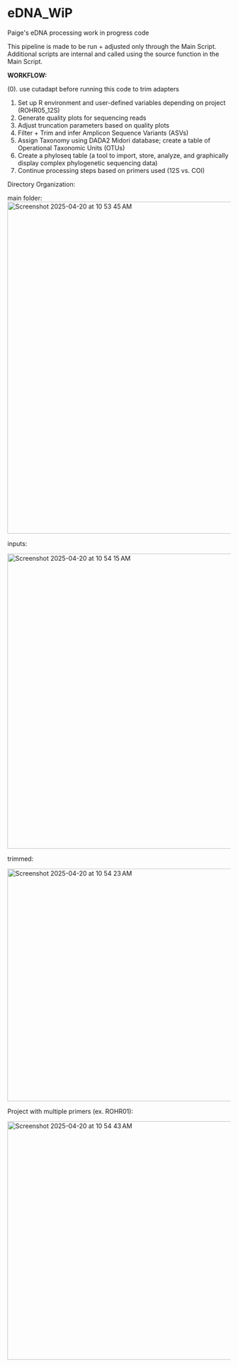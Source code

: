 # eDNA_WiP
Paige's eDNA processing work in progress code

This pipeline is made to be run + adjusted only through the Main Script. Additional scripts are internal and called using the source function in the Main Script.

**WORKFLOW:**

(0). use cutadapt before running this code to trim adapters
1. Set up R environment and user-defined variables depending on project (ROHR05_12S)
2. Generate quality plots for sequencing reads
3. Adjust truncation parameters based on quality plots
4. Filter + Trim and infer Amplicon Sequence Variants (ASVs)
5. Assign Taxonomy using DADA2 Midori database; create a table of Operational Taxonomic Units (OTUs)
6. Create a phyloseq table (a tool to import, store, analyze, and graphically display complex phylogenetic sequencing data)
7. Continue processing steps based on primers used (12S vs. COI)

Directory Organization:

main folder:
<img width="749" alt="Screenshot 2025-04-20 at 10 53 45 AM" src="https://github.com/user-attachments/assets/02f271ef-3522-440c-a4d1-12914ae22dd8" />

inputs:

<img width="666" alt="Screenshot 2025-04-20 at 10 54 15 AM" src="https://github.com/user-attachments/assets/9207c30c-c148-4bc0-a811-981d60558c78" />

trimmed:

<img width="525" alt="Screenshot 2025-04-20 at 10 54 23 AM" src="https://github.com/user-attachments/assets/aaadb64a-198d-4a47-a01e-7d4fe028d615" />

Project with multiple primers (ex. ROHR01):

<img width="538" alt="Screenshot 2025-04-20 at 10 54 43 AM" src="https://github.com/user-attachments/assets/acca4af6-c866-4f7d-94f4-e13d2562e538" />
